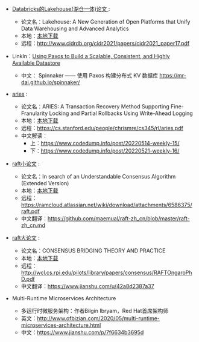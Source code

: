 





- [ Databricks的Lakehouse(湖仓一体)论文 ](/bigdata/paper/cidr2021_paper17.pdf ":ignore") : 
  - 论文名：Lakehouse: A New Generation of Open Platforms that Unify Data Warehousing and Advanced Analytics
  - 本地：[本地下载](/bigdata/paper/cidr2021_paper17.pdf ":ignore") 
  - 远程：http://www.cidrdb.org/cidr2021/papers/cidr2021_paper17.pdf

- LinkIn：[Using Paxos to Build a Scalable, Consistent, and Highly Available Datastore](http://nil.csail.mit.edu/6.824/2018/papers/spinnaker.pdf)
  - 中文： Spinnaker —— 使用 Paxos 构建分布式 KV 数据库 https://mr-dai.github.io/spinnaker/ 

- [aries](/bigdata/paper/aries.pdf ":ignore") : 
  - 论文名：ARIES: A Transaction Recovery Method Supporting Fine-Franularity Locking and Partial Rollbacks Using Write-Ahead Logging
  - 本地：[本地下载](/bigdata/paper/aries.pdf ":ignore") 
  - 远程：https://cs.stanford.edu/people/chrismre/cs345/rl/aries.pdf
  - 中文解读：  
    - 上：https://www.codedump.info/post/20220514-weekly-15/ 
    - 下：https://www.codedump.info/post/20220521-weekly-16/

- [raft小论文](/bigdata/paper/raft.pdf ":ignore") : 
  - 论文名：In search of an Understandable Consensus Algorithm (Extended Version)
  - 本地：[本地下载](/bigdata/paper/raft.pdf ":ignore") 
  - 远程：https://ramcloud.atlassian.net/wiki/download/attachments/6586375/raft.pdf
  - 中文翻译：https://github.com/maemual/raft-zh_cn/blob/master/raft-zh_cn.md

- [raft大论文](/bigdata/paper/RAFTOngaroPhD.pdf ":ignore") : 
  - 论文名：CONSENSUS BRIDGING THEORY AND PRACTICE
  - 本地：[本地下载](/bigdata/paper/RAFTOngaroPhD.pdf ":ignore") 
  - 远程：http://wcl.cs.rpi.edu/pilots/library/papers/consensus/RAFTOngaroPhD.pdf
  - 中文翻译：https://www.jianshu.com/u/42a8d2387a37





- Multi-Runtime Microservices Architecture
  - 多运行时微服务架构：作者Bilgin Ibryam，Red Hat首席架构师
  - 英文：http://www.ofbizian.com/2020/05/multi-runtime-microservices-architecture.html
  - 中文：https://www.jianshu.com/p/7f6634b3695d